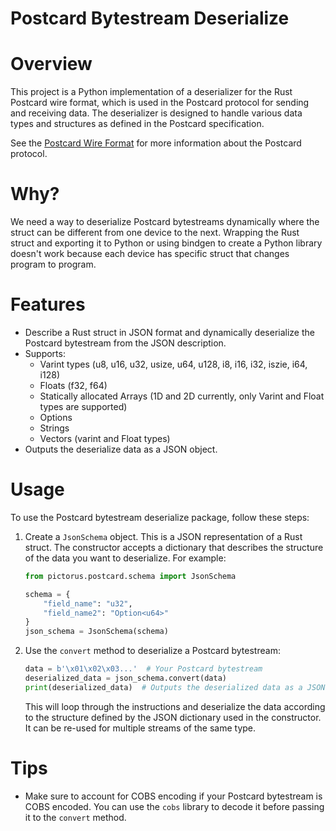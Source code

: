 # Postcard Bytestream Deserialize

# Overview
This project is a Python implementation of a deserializer for the Rust Postcard wire format, which is used in the Postcard protocol for sending and receiving data. The deserializer is designed to handle various data types and structures as defined in the Postcard specification.

See the [Postcard Wire Format](https://postcard.jamesmunns.com/wire-format) for more information about the Postcard protocol.

# Why?
We need a way to deserialize Postcard bytestreams dynamically where the struct can be different from one device to the next. Wrapping the Rust struct and exporting it to Python or using bindgen to create a Python library doesn't work because each device has specific struct that changes program to program.

# Features
- Describe a Rust struct in JSON format and dynamically deserialize the Postcard bytestream from the JSON description.
- Supports:
    - Varint types (u8, u16, u32, usize, u64, u128, i8, i16, i32, iszie, i64, i128)
    - Floats (f32, f64)
    - Statically allocated Arrays (1D and 2D currently, only Varint and Float types are supported)
    - Options
    - Strings
    - Vectors (varint and Float types)
- Outputs the deserialize data as a JSON object.

# Usage
To use the Postcard bytestream deserialize package, follow these steps:
1. Create a `JsonSchema` object. This is a JSON representation of a Rust struct. The constructor accepts a dictionary that describes the structure of the data you want to deserialize. For example:
    ```python
    from pictorus.postcard.schema import JsonSchema

    schema = {
        "field_name": "u32",
        "field_name2": "Option<u64>"
    }
    json_schema = JsonSchema(schema)
    ```
1. Use the `convert` method to deserialize a Postcard bytestream:
    ```python
    data = b'\x01\x02\x03...'  # Your Postcard bytestream
    deserialized_data = json_schema.convert(data)
    print(deserialized_data)  # Outputs the deserialized data as a JSON object
    ```
    This will loop through the instructions and deserialize the data according to the structure defined by the JSON dictionary used in the constructor. It can be re-used for multiple streams of the same type.

# Tips
- Make sure to account for COBS encoding if your Postcard bytestream is COBS encoded. You can use the `cobs` library to decode it before passing it to the `convert` method.

